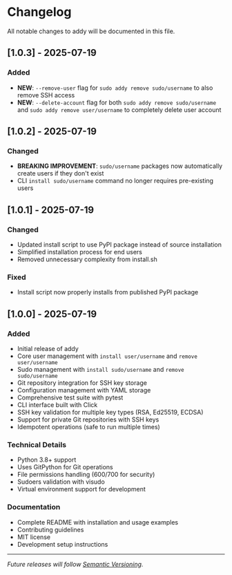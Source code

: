 # Changelog

All notable changes to addy will be documented in this file.

## [1.0.3] - 2025-07-19

### Added

- **NEW**: `--remove-user` flag for `sudo addy remove sudo/username` to also remove SSH access
- **NEW**: `--delete-account` flag for both `sudo addy remove sudo/username` and `sudo addy remove user/username` to completely delete user account

## [1.0.2] - 2025-07-19

### Changed

- **BREAKING IMPROVEMENT**: `sudo/username` packages now automatically create users if they don't exist
- CLI `install sudo/username` command no longer requires pre-existing users

## [1.0.1] - 2025-07-19

### Changed

- Updated install script to use PyPI package instead of source installation
- Simplified installation process for end users
- Removed unnecessary complexity from install.sh

### Fixed

- Install script now properly installs from published PyPI package

## [1.0.0] - 2025-07-19

### Added

- Initial release of addy
- Core user management with `install user/username` and `remove user/username`
- Sudo management with `install sudo/username` and `remove sudo/username`
- Git repository integration for SSH key storage
- Configuration management with YAML storage
- Comprehensive test suite with pytest
- CLI interface built with Click
- SSH key validation for multiple key types (RSA, Ed25519, ECDSA)
- Support for private Git repositories with SSH keys
- Idempotent operations (safe to run multiple times)

### Technical Details

- Python 3.8+ support
- Uses GitPython for Git operations
- File permissions handling (600/700 for security)
- Sudoers validation with visudo
- Virtual environment support for development

### Documentation

- Complete README with installation and usage examples
- Contributing guidelines
- MIT license
- Development setup instructions

---

_Future releases will follow [Semantic Versioning](https://semver.org/)._

